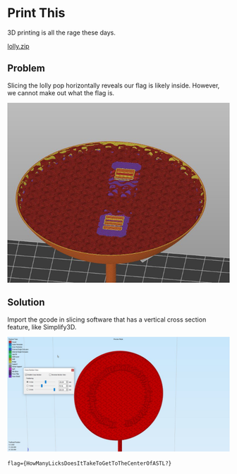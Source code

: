 # Print This

3D printing is all the rage these days.

[lolly.zip](./lolly.zip)

## Problem

Slicing the lolly pop horizontally reveals our flag is likely inside. However, we cannot make out what the flag is.

![thats not it](./nope.jpg)

## Solution

Import the gcode in slicing software that has a vertical cross section feature, like Simplify3D.

![HowManyLicksDoesItTakeToGetToTheCenterOfASTL?](./solve.jpg)

`flag={HowManyLicksDoesItTakeToGetToTheCenterOfASTL?}`